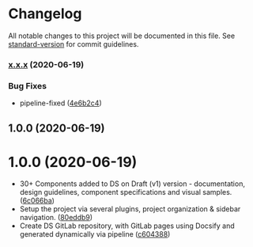 # Changelog

All notable changes to this project will be documented in this file. See [standard-version](https://github.com/conventional-changelog/standard-version) for commit guidelines.

### [x.x.x](https://git.ecd.axway.org/amplify/design-system-2020/-/commits/master) (2020-06-19)

### Bug Fixes

* pipeline-fixed ([4e6b2c4](https://git.ecd.axway.org/amplify/design-system-2020/-/commits/master))

## 1.0.0 (2020-06-19)

<a name="1.0.0"></a>
# 1.0.0 (2020-06-19)

* 30+ Components added to DS on Draft (v1) version - documentation, design guidelines, component specifications and visual samples. ([6c066ba](https://git.ecd.axway.org/amplify/design-system-2020/-/commits/master))
* Setup the project via several plugins, project organization & sidebar navigation. ([80eddb9](https://git.ecd.axway.org/amplify/design-system-2020/-/commits/master))
* Create DS GitLab repository, with GitLab pages using Docsify and generated dynamically via pipeline ([c604388](https://git.ecd.axway.org/amplify/design-system-2020/-/commits/master))
